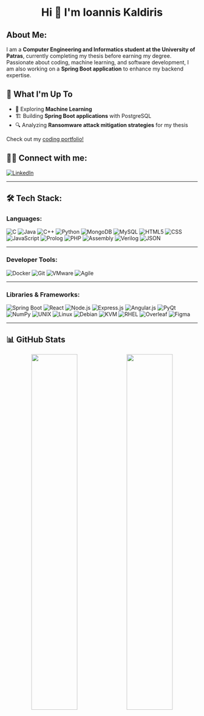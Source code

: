 <h1 align="center"> Hi 👋 I'm Ioannis Kaldiris </h1>

## About Me:
I am a **Computer Engineering and Informatics student at the University of Patras**, currently completing my thesis before earning my degree. Passionate about coding, machine learning, and software development, I am also working on a **Spring Boot application** to enhance my backend expertise.


## 🚀 What I'm Up To
- 🔬 Exploring **Machine Learning**
- 🏗️ Building **Spring Boot applications** with PostgreSQL
- 🔍 Analyzing **Ransomware attack mitigation strategies** for my thesis

Check out my [coding portfolio!]([https://github.com/IoannisKaldiris?tab=repositories](https://github.com/IoannisKaldiris?tab=repositories))

## 👨‍💻 Connect with me:
[![LinkedIn](https://img.shields.io/badge/-LinkedIn-blue?style=flat&logo=linkedin)](https://www.linkedin.com/in/ioannis-kaldiris-9b461227a/)

---

## 🛠 Tech Stack:
### **Languages:**
![C](https://img.shields.io/badge/-C-00599C?style=flat&logo=c)
![Java](https://img.shields.io/badge/-Java-007396?style=flat&logo=java)
![C++](https://img.shields.io/badge/-C++-00599C?style=flat&logo=c%2B%2B)
![Python](https://img.shields.io/badge/-Python-3776AB?style=flat&logo=python)
![MongoDB](https://img.shields.io/badge/-MongoDB-47A248?style=flat&logo=mongodb)
![MySQL](https://img.shields.io/badge/-MySQL-4479A1?style=flat&logo=mysql)
![HTML5](https://img.shields.io/badge/-HTML5-E34F26?style=flat&logo=html5)
![CSS](https://img.shields.io/badge/-CSS3-1572B6?style=flat&logo=css3)
![JavaScript](https://img.shields.io/badge/-JavaScript-F7DF1E?style=flat&logo=javascript&logoColor=black)
![Prolog](https://img.shields.io/badge/-Prolog-red?style=flat)
![PHP](https://img.shields.io/badge/-PHP-777BB4?style=flat&logo=php)
![Assembly](https://img.shields.io/badge/-Assembly-gray?style=flat)
![Verilog](https://img.shields.io/badge/-Verilog-darkred?style=flat)
![JSON](https://img.shields.io/badge/-JSON-000000?style=flat&logo=json)

---

### **Developer Tools:**
![Docker](https://img.shields.io/badge/-Docker-2496ED?style=flat&logo=docker)
![Git](https://img.shields.io/badge/-Git-F05032?style=flat&logo=git)
![VMware](https://img.shields.io/badge/-VMware-607078?style=flat&logo=vmware)
![Agile](https://img.shields.io/badge/-Agile-blue?style=flat)

---

### **Libraries & Frameworks:**
![Spring Boot](https://img.shields.io/badge/-Spring_Boot-6DB33F?style=flat&logo=spring-boot)
![React](https://img.shields.io/badge/-React-61DAFB?style=flat&logo=react)
![Node.js](https://img.shields.io/badge/-Node.js-339933?style=flat&logo=node.js)
![Express.js](https://img.shields.io/badge/-Express.js-000000?style=flat&logo=express)
![Angular.js](https://img.shields.io/badge/-Angular.js-DD0031?style=flat&logo=angular)
![PyQt](https://img.shields.io/badge/-PyQt-41CD52?style=flat)
![NumPy](https://img.shields.io/badge/-NumPy-013243?style=flat&logo=numpy)
![UNIX](https://img.shields.io/badge/-UNIX-000000?style=flat)
![Linux](https://img.shields.io/badge/-Linux-FCC624?style=flat&logo=linux)
![Debian](https://img.shields.io/badge/-Debian-A81D33?style=flat&logo=debian)
![KVM](https://img.shields.io/badge/-KVM-660066?style=flat)
![RHEL](https://img.shields.io/badge/-RHEL-EE0000?style=flat&logo=redhat)
![Overleaf](https://img.shields.io/badge/-Overleaf-47A141?style=flat&logo=overleaf)
![Figma](https://img.shields.io/badge/-Figma-F24E1E?style=flat&logo=figma)

---

## **📊 GitHub Stats**
<p align="center">
  <img width="49%" src="https://github-readme-stats.vercel.app/api?username=ioannisKaldiris&show_icons=true&theme=tokyonight" />
  <img width="49%" src="https://github-readme-streak-stats.herokuapp.com/?user=ioannisKaldiris&theme=tokyonight" />
</p>
